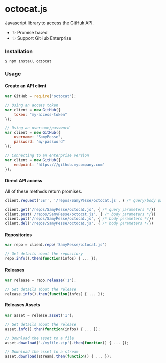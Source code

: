 # octocat.js

Javascript library to access the GitHub API.

- :sparkles: Promise based
- :sparkles: Support GitHub Enterprise


### Installation

```
$ npm install octocat
```

### Usage

#### Create an API client

```js
var GitHub = require('octocat');

// Using an access token
var client = new GitHub({
    token: "my-access-token"
});

// Using an username/password
var client = new GitHub({
    username: "SamyPesse",
    password: "my-password"
});

// Connecting to an enterprise version
var client = new GitHub({
    endpoint: "https:///github.mycompany.com"
});
```

#### Direct API access

All of these methods return promises.

```js
client.request('GET', '/repos/SamyPesse/octocat.js', { /* query/body parameters */})

client.get('/repos/SamyPesse/octocat.js', { /* query parameters */})
client.post('/repos/SamyPesse/octocat.js', { /* body parameters */})
client.put('/repos/SamyPesse/octocat.js', { /* body parameters */})
client.del('/repos/SamyPesse/octocat.js', { /* body parameters */})
```

#### Repositories

```js
var repo = client.repo('SamyPesse/octocat.js')

// Get details about the repository
repo.info().then(function(infos) { ... });
```

#### Releases

```js
var release = repo.release('1');

// Get details about the release
release.info().then(function(infos) { ... });
```

#### Releases Assets

```js
var asset = release.asset('1');

// Get details about the release
asset.info().then(function(infos) { ... });

// Download the asset to a file
asset.download('./myfile.zip').then(function() { ... });

// Download the asset to a stream
asset.download(stream).then(function() { ... });
```
